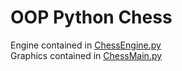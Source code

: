 # OOP Python Chess
Engine contained in [ChessEngine.py](https://github.com/RobbyPratl/college_admissions_portfolio/blob/main/chess/ChessEngine.py) <br>
Graphics contained in [ChessMain.py](https://github.com/RobbyPratl/college_admissions_portfolio/blob/main/chess/ChessMain.py)

